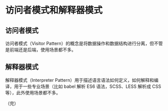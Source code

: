 # 访问者模式和解释器模式

## 访问者模式

访问者模式（Visitor Pattern）的概念是将数据操作和数据结构进行分离，但不管是前端还是后端，使用场景都不多。

## 解释器模式

解释器模式（Interpreter Pattern）用于描述语言语法如何定义，如何解释和编译，用于一些专业场景（比如 babel 解析 ES6 语法，SCSS、LESS 解析成 CSS 等），此外使用场景都不多。

（完）
